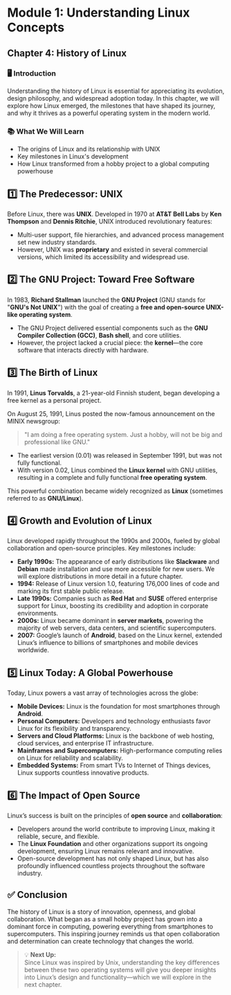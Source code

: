 # Module 1: Understanding Linux Concepts

## Chapter 4: History of Linux

### 🖥️ Introduction

Understanding the history of Linux is essential for appreciating its evolution, design philosophy, and widespread adoption today. In this chapter, we will explore how Linux emerged, the milestones that have shaped its journey, and why it thrives as a powerful operating system in the modern world.

### 📚 What We Will Learn

- The origins of Linux and its relationship with UNIX  
- Key milestones in Linux's development  
- How Linux transformed from a hobby project to a global computing powerhouse  

## 1️⃣ The Predecessor: UNIX

Before Linux, there was **UNIX**. Developed in 1970 at **AT&T Bell Labs** by **Ken Thompson** and **Dennis Ritchie**, UNIX introduced revolutionary features:

- Multi-user support, file hierarchies, and advanced process management set new industry standards.
- However, UNIX was **proprietary** and existed in several commercial versions, which limited its accessibility and widespread use.

## 2️⃣ The GNU Project: Toward Free Software

In 1983, **Richard Stallman** launched the **GNU Project** (GNU stands for "**GNU's Not UNIX**") with the goal of creating a **free and open-source UNIX-like operating system**.

- The GNU Project delivered essential components such as the **GNU Compiler Collection (GCC)**, **Bash shell**, and core utilities.
- However, the project lacked a crucial piece: the **kernel**—the core software that interacts directly with hardware.

## 3️⃣ The Birth of Linux

In 1991, **Linus Torvalds**, a 21-year-old Finnish student, began developing a free kernel as a personal project.

On August 25, 1991, Linus posted the now-famous announcement on the MINIX newsgroup:

> "I am doing a free operating system. Just a hobby, will not be big and professional like GNU."

- The earliest version (0.01) was released in September 1991, but was not fully functional.
- With version 0.02, Linus combined the **Linux kernel** with GNU utilities, resulting in a complete and fully functional **free operating system**.

This powerful combination became widely recognized as **Linux** (sometimes referred to as **GNU/Linux**).

## 4️⃣ Growth and Evolution of Linux

Linux developed rapidly throughout the 1990s and 2000s, fueled by global collaboration and open-source principles. Key milestones include:

- **Early 1990s:** The appearance of early distributions like **Slackware** and **Debian** made installation and use more accessible for new users. We will explore distributions in more detail in a future chapter.
- **1994:** Release of Linux version 1.0, featuring 176,000 lines of code and marking its first stable public release.
- **Late 1990s:** Companies such as **Red Hat** and **SUSE** offered enterprise support for Linux, boosting its credibility and adoption in corporate environments.
- **2000s:** Linux became dominant in **server markets**, powering the majority of web servers, data centers, and scientific supercomputers.
- **2007:** Google’s launch of **Android**, based on the Linux kernel, extended Linux’s influence to billions of smartphones and mobile devices worldwide.

## 5️⃣ Linux Today: A Global Powerhouse

Today, Linux powers a vast array of technologies across the globe:

- **Mobile Devices:** Linux is the foundation for most smartphones through **Android**.
- **Personal Computers:** Developers and technology enthusiasts favor Linux for its flexibility and transparency.
- **Servers and Cloud Platforms:** Linux is the backbone of web hosting, cloud services, and enterprise IT infrastructure.
- **Mainframes and Supercomputers:** High-performance computing relies on Linux for reliability and scalability.
- **Embedded Systems:** From smart TVs to Internet of Things devices, Linux supports countless innovative products.

## 6️⃣ The Impact of Open Source

Linux’s success is built on the principles of **open source** and **collaboration**:

- Developers around the world contribute to improving Linux, making it reliable, secure, and flexible.
- The **Linux Foundation** and other organizations support its ongoing development, ensuring Linux remains relevant and innovative.
- Open-source development has not only shaped Linux, but has also profoundly influenced countless projects throughout the software industry.

## ✅ Conclusion

The history of Linux is a story of innovation, openness, and global collaboration. What began as a small hobby project has grown into a dominant force in computing, powering everything from smartphones to supercomputers. This inspiring journey reminds us that open collaboration and determination can create technology that changes the world.

> 💡 **Next Up:**  
> Since Linux was inspired by Unix, understanding the key differences between these two operating systems will give you deeper insights into Linux’s design and functionality—which we will explore in the next chapter.
